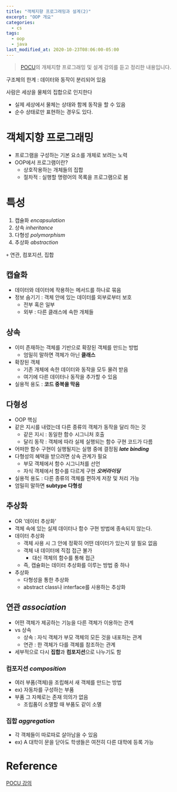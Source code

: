 ```yaml
---
title: "객체지향 프로그래밍과 설계(2)"
excerpt: "OOP 개요"
categories:
  - cs
tags:
  - oop
  - java
last_modified_at: 2020-10-23T08:06:00-05:00
---
```

> [POCU](https://pocu.academy/ko/Courses/COMP2500)의 개체지향 프로그래밍 및 설계 강의를 듣고 정리한 내용입니다.

구조체의 한계 : 데이터와 동작이 분리되어 있음

사람은 세상을 물체의 집합으로 인지한다
- 실제 세상에서 물체는 상태와 함께 동작을 할 수 있음
- 순수 상태로만 표현하는 경우도 있다.

# 객체지향 프로그래밍
- 프로그램을 구성하는 기본 요소를 개체로 보려는 노력
- OOP에서 프로그램이란?
  - 상호작용하는 개체들의 집합
  - 절차적 : 실행할 명령어의 목록을 프로그램으로 봄

# 특성
1. 캡슐화 *encapsulation*
2. 상속 *inheritance*
3. 다형성 *polymorphism*
4. 추상화 *abstraction*

`+` 연관, 컴포지션, 집합

## 캡슐화
- 데이터와 데이터에 작용하는 메서드를 하나로 묶음
- 정보 숨기기 : 객체 안에 있는 데이터를 외부로부터 보호
  - 전부 혹은 일부
  - 외부 : 다른 클래스에 속한 개체들

## 상속
- 이미 존재하는 객체를 기반으로 확장된 객체를 만드는 방법
  - 엄밀히 말하면 객체가 아닌 **클래스**
- 확장된 객체
  - 기존 개체에 속한 데이터와 동작을 모두 물려 받음
  - 여기에 다른 데이터나 동작을 추가할 수 있음
- 실용적 용도 : **코드 중복을 막음**

## 다형성
- OOP 핵심
- 같은 지시를 내렸는데 다른 종류의 객체가 동작을 달리 하는 것
  - 같은 지시 : 동일한 함수 시그니처 호출
  - 달리 동작 : 객체에 따라 실제 실행되는 함수 구현 코드가 다름
- 어떠한 함수 구현이 실행될지는 실행 중에 결정됨 ***late binding***
- 다형성의 혜택을 받으려면 상속 관계가 필요
  - 부모 객체에서 함수 시그니처를 선언
  - 자식 객체에서 함수를 다르게 구현 ***오버라이딩***
- 실용적 용도 : 다른 종류의 객체를 편하게 저장 및 처리 가능
- 엄밀히 말하면 **subtype 다형성**

## 추상화
- OR '데이터 추상화'
- 객체 속에 있는 실제 데이터나 함수 구현 방법에 종속되지 않는다.
- 데이터 추상화
  - 객체 사용 시 그 안에 정확히 어떤 데이터가 있는지 알 필요 없음
  - 객체 내 데이터에 직접 접근 불가
    - 대신 객체의 함수를 통해 접근
  - 즉, 캡슐화는 데이터 추상화를 이루는 방법 중 하나
- 추상화
  - 다형성을 통한 추상화
  - abstract class나 interface를 사용하는 추상화

## 연관 *association*
- 어떤 객체가 제공하는 기능을 다른 객체가 이용하는 관계
- vs 상속
  - 상속 : 자식 객체가 부모 객체의 모든 것을 내포하는 관계
  - 연관 : 한 객체가 다를 객체를 참조하는 관계
- 세부적으로 다시 **집합**과 **컴포지션**으로 나누기도 함

### 컴포지션 *composition*
- 여러 부품(객체)을 조립해서 새 객체를 만드는 방법
- ex) 자동차를 구성하는 부품
- 부품 그 자체로는 존재 의의가 없음
  - 조립품이 소멸할 때 부품도 같이 소멸
  
### 집합 *aggregation*
- 각 객체들이 따로따로 살아남을 수 있음
- ex) A 대학이 문을 닫아도 학생들은 여전히 다른 대학에 등록 가능

# Reference
[POCU 강의](https://pocu.academy/ko/Courses/COMP2500)